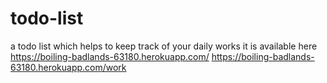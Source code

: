 # todo-list
a todo list which helps to keep track of your daily works
it is available here
https://boiling-badlands-63180.herokuapp.com/
https://boiling-badlands-63180.herokuapp.com/work

